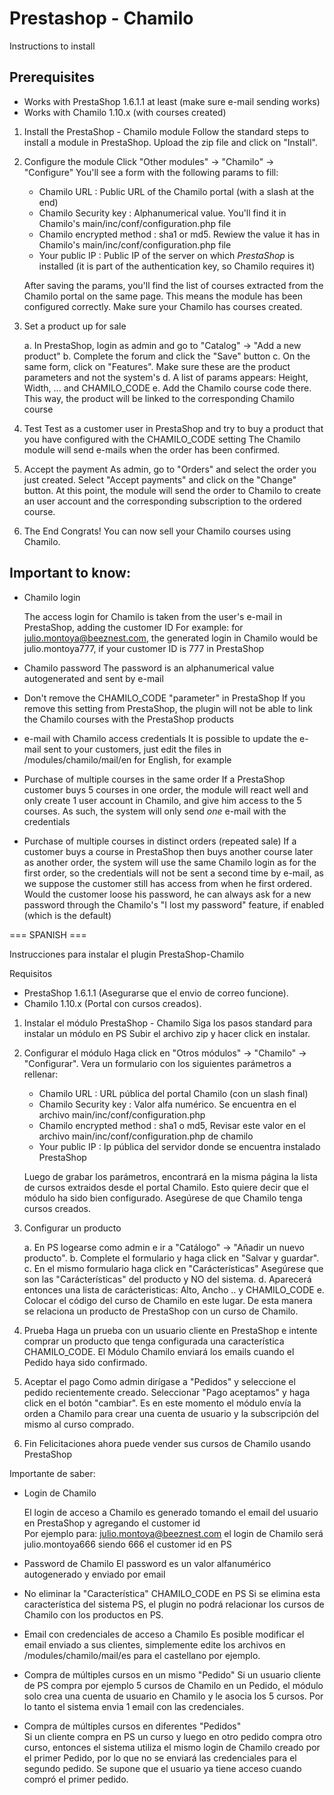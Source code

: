 # Prestashop - Chamilo

Instructions to install 

## Prerequisites

 - Works with PrestaShop 1.6.1.1 at least (make sure e-mail sending works)
 - Works with Chamilo 1.10.x (with courses created) 
   
1. Install the PrestaShop - Chamilo module
    Follow the standard steps to install a module in PrestaShop.
    Upload the zip file and click on "Install".    

2. Configure the module
    Click "Other modules" -> "Chamilo" -> "Configure"
    You'll see a form with the following params to fill:

    - Chamilo URL : Public URL of the Chamilo portal (with a slash at the end)
    - Chamilo Security key : Alphanumerical value. You'll find it in Chamilo's main/inc/conf/configuration.php file
    - Chamilo encrypted method : sha1 or md5. Rewiew the value it has in Chamilo's main/inc/conf/configuration.php file
    - Your public IP : Public IP of the server on which *PrestaShop* is installed (it is part of the authentication key, so Chamilo requires it)
 
    After saving the params, you'll find the list of courses extracted from the Chamilo portal on the same page.
    This means the module has been configured correctly. Make sure your Chamilo has courses created.
     
3. Set a product up for sale
 
    a. In PrestaShop, login as admin and go to "Catalog" -> "Add a new product"
    b. Complete the forum and click the "Save" button
    c. On the same form, click on "Features". Make sure these are the product parameters and not the system's
    d. A list of params appears: Height, Width, ... and CHAMILO_CODE
    e. Add the Chamilo course code there. This way, the product will be linked to the corresponding Chamilo course
    
4. Test
    Test as a customer user in PrestaShop and try to buy a product that you have configured with the CHAMILO_CODE setting
    The Chamilo module will send e-mails when the order has been confirmed.

5. Accept the payment
    As admin, go to "Orders" and select the order you just created.
    Select "Accept payments" and click on the "Change" button.
    At this point, the module will send the order to Chamilo to create an user 
    account and the corresponding subscription to the ordered course.

6. The End 
    Congrats! You can now sell your Chamilo courses using Chamilo.
    

## Important to know:

 - Chamilo login

    The access login for Chamilo is taken from the user's e-mail in PrestaShop, adding the customer ID
    For example: for julio.montoya@beeznest.com, the generated login in Chamilo would be julio.montoya777, if your customer ID is 777 in PrestaShop
    
 - Chamilo password
    The password is an alphanumerical value autogenerated and sent by e-mail
    
 - Don't remove the CHAMILO_CODE "parameter" in PrestaShop
    If you remove this setting from PrestaShop, the plugin will not be able to link the Chamilo courses with the PrestaShop products
    
 - e-mail with Chamilo access credentials
    It is possible to update the e-mail sent to your customers, just edit the files in /modules/chamilo/mail/en for English, for example
    
 - Purchase of multiple courses in the same order
    If a PrestaShop customer buys 5 courses in one order, the module will react well and only create 1 user account in Chamilo, and give him access to the 5 courses. As such, the system will only send *one* e-mail with the credentials
    
 - Purchase of multiple courses in distinct orders (repeated sale)
   If a customer buys a course in PrestaShop then buys another course later as another order, the system will use the same Chamilo login as for the first order, so the credentials will not be sent a second time by e-mail, as we suppose the customer still has access from when he first ordered. Would the customer loose his password, he can always ask for a new password through the Chamilo's "I lost my password" feature, if enabled (which is the default)
 

=== SPANISH ===

Instrucciones para instalar el plugin PrestaShop-Chamilo

Requisitos

 - PrestaShop 1.6.1.1 (Asegurarse que el envio de correo funcione).
 - Chamilo 1.10.x (Portal con cursos creados).
   
1. Instalar el módulo PrestaShop - Chamilo
    Siga los pasos standard para instalar un módulo en PS
    Subir el archivo zip y hacer click en instalar.

2. Configurar el módulo
    Haga click en "Otros módulos" -> "Chamilo" -> "Configurar".
    Vera un formulario con los siguientes parámetros a rellenar:

    - Chamilo URL              : URL pública del portal Chamilo (con un slash final)
    - Chamilo Security key     : Valor alfa numérico. Se encuentra en el archivo main/inc/conf/configuration.php
    - Chamilo encrypted method : sha1 o md5, Revisar este valor en el archivo main/inc/conf/configuration.php de chamilo    
    - Your public IP           : Ip pública del servidor donde se encuentra instalado PrestaShop
 
    Luego de grabar los parámetros, encontrará en la misma página la lista de cursos extraidos desde el portal Chamilo. 
    Esto quiere decir que el módulo ha sido bien configurado. Asegúrese de que Chamilo tenga cursos creados.
    
 
3. Configurar un producto
 
    a. En PS logearse como admin e ir a "Catálogo" -> "Añadir un nuevo producto". 
    b. Complete el formulario y haga click en "Salvar y guardar".
    c. En el mismo formulario haga click en "Carácterísticas" Asegúrese que son las "Carácterísticas" del producto y NO del sistema.
    d. Aparecerá entonces una lista de carácteristicas: Alto, Ancho .. y CHAMILO_CODE
    e. Colocar el código del curso de Chamilo en este lugar. De esta manera se relaciona un producto de PrestaShop con un curso de Chamilo.
    
4. Prueba 
    Haga un prueba con un usuario cliente en PrestaShop e intente comprar un producto que tenga configurada una característica CHAMILO_CODE.
    El Módulo Chamilo enviará los emails cuando el Pedido haya sido confirmado.    

5. Aceptar el pago 
    Como admin dirígase a "Pedidos" y seleccione el pedido recientemente creado.
    Seleccionar "Pago aceptamos" y haga click en el botón "cambiar".
    Es en este momento el módulo envía la orden a Chamilo para crear una cuenta de usuario y la subscripción del mismo al curso comprado.    

6. Fin 
    Felicitaciones ahora puede vender sus cursos de Chamilo usando PrestaShop
    
    
Importante de saber:

 - Login de Chamilo

    El login de acceso a Chamilo es generado tomando el email del usuario en PrestaShop y agregando el customer id  
    Por ejemplo para: julio.montoya@beeznest.com el login de Chamilo será julio.montoya666 siendo 666 el customer id en PS
    
 - Password de Chamilo
    El password es un valor alfanumérico autogenerado y enviado por email
    
 - No eliminar la "Característica" CHAMILO_CODE en PS
    Si se elimina esta característica del sistema PS, el plugin no podrá relacionar los cursos de Chamilo con los productos en PS.
    
 - Email con credenciales de acceso a Chamilo
    Es posible modificar el email enviado a sus clientes, simplemente edite los archivos en /modules/chamilo/mail/es para el castellano por ejemplo.
    
 - Compra de múltiples cursos en un mismo "Pedido" 
    Si un usuario cliente de PS compra por ejemplo 5 cursos de Chamilo en un Pedido, el módulo solo crea una cuenta de usuario en Chamilo y le asocia los 5 cursos.
    Por lo tanto el sistema envia 1 email con las credenciales.
    
 - Compra de múltiples cursos en diferentes "Pedidos"  
   Si un cliente compra en PS un curso y luego en otro pedido compra otro curso, entonces el sistema utiliza el mismo login de Chamilo creado por el primer Pedido, 
   por lo que no se enviará las credenciales para el segundo pedido. Se supone que el usuario ya tiene acceso cuando compró el primer pedido.
   
